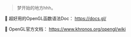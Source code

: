 
> 梦开始的地方hhh。

🔗 超好用的OpenGL函数语法Doc： https://docs.gl/

🔗 OpenGL官方文档： https://www.khronos.org/opengl/wiki

